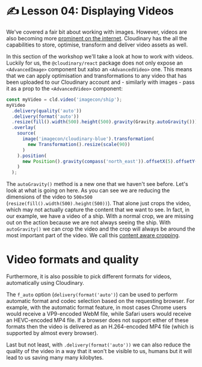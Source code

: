 # ✍️ Lesson 04: Displaying Videos

We've covered a fair bit about working with images. However, videos are also becoming more [prominent on the internet](https://almanac.httparchive.org/en/2021/media#video). Cloudinary has the all the capabilities to store, optimise, transform and deliver video assets as well.

In this section of the workshop we'll take a look at how to work with videos. Luckily for us, the `@cloudinary/react` package does not only expose an `<AdvancedImage>` component but xalso an `<AdvancedVideo>` one. This means that we can apply optimisation and transformations to any video that has been uploaded to our Cloudinary account and - similarly with images - pass it as a prop to the `<AdvancedVideo>` component:

```js
const myVideo = cld.video('imagecon/ship');
myVideo
  .delivery(quality('auto'))
  .delivery(format('auto'))
  .resize(fill().width(500).height(500).gravity(Gravity.autoGravity()))
  .overlay(
    source(
      image('imagecon/cloudinary-blue').transformation(
        new Transformation().resize(scale(90))
      )
    ).position(
      new Position().gravity(compass('north_east')).offsetX(5).offsetY(5)
    )
  );
```

The `autoGravity()` method is a new one that we haven't see before. Let's look at what is going on here. As you can see we are reducing the dimensions of the video to `500x500` (`resize(fill().width(500).height(500))`). That alone just crops the video, which may not actually capture the content that we want to see. In fact, in our example, we have a video of a ship. With a normal crop, we are missing out on the action because we are not always seeing the ship. With `autoGravity()` we can crop the video and the crop will always be around the most important part of the video. We call this [content aware cropping](https://cloudinary.com/blog/automatically_crop_videos_without_losing_focus).

# Video formats and quality

Furthermore, it is also possible to pick different formats for videos, automatically using Cloudinary.

The `f_auto` option (`delivery(format('auto')`) can be used to perform automatic format and codec selection based on the requesting browser. For example, with the automatic format feature, in most cases Chrome users would receive a VP9-encoded WebM file, while Safari users would receive an HEVC-encoded MP4 file. If a browser does not support either of these formats then the video is delivered as an H.264-encoded MP4 file (which is supported by almost every browser).

Last but not least, with `.delivery(format('auto'))` we can also reduce the quality of the video in a way that it won't be visible to us, humans but it will lead to us saving many many kilobytes.
